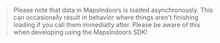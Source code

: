 > Please note that data in MapsIndoors is loaded asynchronously. This can occasionally result in behavior where things aren't finishing loading if you call them immediatly after. Please be aware of this when developing using the MapsIndoors SDK!
